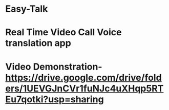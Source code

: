 # Easy-Talk
# Real Time Video Call Voice translation app
# Video Demonstration-https://drive.google.com/drive/folders/1UEVGJnCVr1fuNJc4uXHqp5RTEu7qotki?usp=sharing
